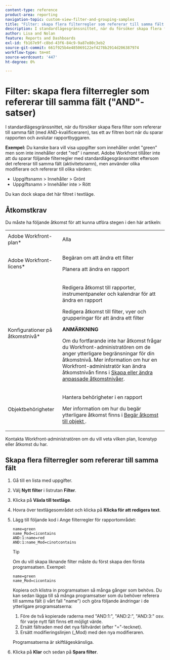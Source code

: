 ```yaml
---
content-type: reference
product-area: reporting
navigation-topic: custom-view-filter-and-grouping-samples
title: "Filter: skapa flera filterregler som refererar till samma fält (AND-satser)"
description: I standardlägesgränssnittet, när du försöker skapa flera filter som refererar till samma fält (med AND-kvalificeraren), tas ett av filtren bort när du sparar rapporten och avslutar rapportbyggaren.
author: Lisa and Nolan
feature: Reports and Dashboards
exl-id: fb167e9f-c8bd-43f6-84c9-9a87e80c3eb2
source-git-commit: 661f925b4e485069122ef4278b2914d206387974
workflow-type: tm+mt
source-wordcount: '447'
ht-degree: 0%

---
```


# Filter: skapa flera filterregler som refererar till samma fält (&quot;AND&quot;-satser)

I standardlägesgränssnittet, när du försöker skapa flera filter som refererar till samma fält (med AND-kvalificeraren), tas ett av filtren bort när du sparar rapporten och avslutar rapportbyggaren.

**Exempel:** Du kanske bara vill visa uppgifter som innehåller ordet &quot;green&quot; men som inte innehåller ordet &quot;red&quot; i namnet. Adobe Workfront tillåter inte att du sparar följande filterregler med standardlägesgränssnittet eftersom det refererar till samma fält (aktivitetsnamn), men använder olika modifierare och refererar till olika värden:

* Uppgiftsnamn > Innehåller > Grönt
* Uppgiftsnamn > Innehåller inte > Rött

Du kan dock skapa det här filtret i textläge.

## Åtkomstkrav

Du måste ha följande åtkomst för att kunna utföra stegen i den här artikeln:

<table style="table-layout:auto"> 
 <col> 
 <col> 
 <tbody> 
  <tr> 
   <td role="rowheader">Adobe Workfront-plan*</td> 
   <td> <p>Alla</p> </td> 
  </tr> 
  <tr> 
   <td role="rowheader">Adobe Workfront-licens*</td> 
   <td> <p>Begäran om att ändra ett filter </p>
   <p>Planera att ändra en rapport</p> </td> 
  </tr> 
  <tr> 
   <td role="rowheader">Konfigurationer på åtkomstnivå*</td> 
   <td> <p>Redigera åtkomst till rapporter, instrumentpaneler och kalendrar för att ändra en rapport</p> <p>Redigera åtkomst till filter, vyer och grupperingar för att ändra ett filter</p> <p><b>ANMÄRKNING</b>

Om du fortfarande inte har åtkomst frågar du Workfront-administratören om de anger ytterligare begränsningar för din åtkomstnivå. Mer information om hur en Workfront-administratör kan ändra åtkomstnivån finns i <a href="../../../administration-and-setup/add-users/configure-and-grant-access/create-modify-access-levels.md" class="MCXref xref">Skapa eller ändra anpassade åtkomstnivåer</a>.</p> </td>
</tr> 
  <tr> 
   <td role="rowheader">Objektbehörigheter</td> 
   <td> <p>Hantera behörigheter i en rapport</p> <p>Mer information om hur du begär ytterligare åtkomst finns i <a href="../../../workfront-basics/grant-and-request-access-to-objects/request-access.md" class="MCXref xref">Begär åtkomst till objekt </a>.</p> </td> 
  </tr> 
 </tbody> 
</table>

Kontakta Workfront-administratören om du vill veta vilken plan, licenstyp eller åtkomst du har.

## Skapa flera filterregler som refererar till samma fält

1. Gå till en lista med uppgifter.
1. Välj **Nytt filter** i listrutan **Filter**.
1. Klicka på **Växla till textläge**.
1. Hovra över textlägesområdet och klicka på **Klicka för att redigera text**.
1. Lägg till följande kod i Ange filterregler för rapportområdet:

   ```
   name=green
   name_Mod=cicontains
   AND:1:name=red
   AND:1:name_Mod=cinotcontains
   ```

   >[!TIP]
   >
   >Om du vill skapa liknande filter måste du först skapa den första programsatsen. Exempel:
   >
   >```
   >name=green
   >name_Mod=cicontains
   >```
   >
   >Kopiera och klistra in programsatsen så många gånger som behövs. Du kan sedan lägga till så många programsatser som du behöver referera till samma fält (i vårt fall &quot;name&quot;) och göra följande ändringar i de ytterligare programsatserna:
   >
   >1. Före de två kopierade raderna med &quot;AND:1:&quot;, &quot;AND:2:&quot;, &quot;AND:3:&quot; osv. för varje nytt fält finns ett möjligt värde.
   >1. Ersätt fältraden med det nya fältvärdet (efter &quot;=&quot;-tecknet).
   >1. Ersätt modifieringslinjen (_Mod) med den nya modifieraren.
   >   
   >Programsatserna är skiftlägeskänsliga.

1. Klicka på **Klar** och sedan på **Spara filter**.
